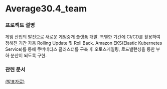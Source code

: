 # Average30.4_team

### 프로젝트 설명
게임 산업의 발전으로 새로운 게임중개 플랫폼 개발.
특별한 기간에 CI/CD를 활용하여 정해진 기간 자동 Rolling Update 및 Roll Back.
Amazon EKS(Elastic Kubernetes Service)를 통해 쿠버네티스 클러스터를 구축 후 오토스케일링, 로드밸런싱을 통한 부하 분산이 되도록 구현.

### 관련 문서
[(발표자료)](https://github.com/user-attachments/files/17642968/Terraform.AWS.pdf)
